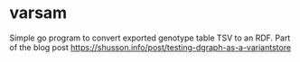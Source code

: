 # varsam

Simple go program to convert exported genotype table TSV to an RDF. Part of the blog post https://shusson.info/post/testing-dgraph-as-a-variantstore

